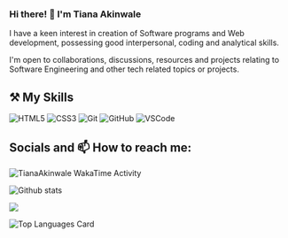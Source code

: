 ### Hi there! 👋 I'm Tiana Akinwale
I have a keen interest in creation of Software programs and Web development, possessing good interpersonal,
coding and analytical skills.

I'm open to collaborations, discussions, resources and projects relating to Software Engineering and other tech related topics or projects.

## ⚒ My Skills
![HTML5](https://img.shields.io/badge/html5-%23E34F26.svg?style=for-the-badge&logo=html5&logoColor=white)
![CSS3](https://img.shields.io/badge/css3-%231572B6.svg?style=for-the-badge&logo=css3&logoColor=white)
![Git](https://img.shields.io/badge/git-%23F05033.svg?style=for-the-badge&logo=git&logoColor=white)
![GitHub](https://img.shields.io/badge/github-%23121011.svg?style=for-the-badge&logo=github&logoColor=white)
![VSCode](https://img.shields.io/badge/-VSCode-blue)


## Socials and 📫 How to reach me:  


<img
  src="https://github.com/TianaAkinwale/TianaAkinwale/blob/main/images/stat.svg"
  alt="TianaAkinwale WakaTime Activity"
/>

![Github stats](https://github-readme-stats.vercel.app/api?username=TianaAkinwale&theme=highcontrast&show_icons=true&count_private=true)

<p align="left" height='200px'><img src="https://github-readme-stats.vercel.app/api/wakatime?username=TianaAkinwale&layout=compact&theme=solarized-dark&hide_border=true"/> </p>

![Top Languages Card](https://github-readme-stats.vercel.app/api/top-langs/?username=TianaAkinwale&layout=compact)
